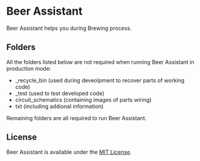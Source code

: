 # Beer Assistant
Beer Assistant helps you during Brewing process.

## Folders
All the folders listed below are not required when running Beer Assistant in production mode:
* _recycle_bin (used during deveolpment to recover parts of working code)
* _test (used to test developed code)
* circuit_schematics (containing images of parts wiring)
* txt (including addional information)

Remaining folders are all required to run Beer Assistant.

## License
Beer Assistant is available under the [MIT License](https://opensource.org/licenses/MIT).
